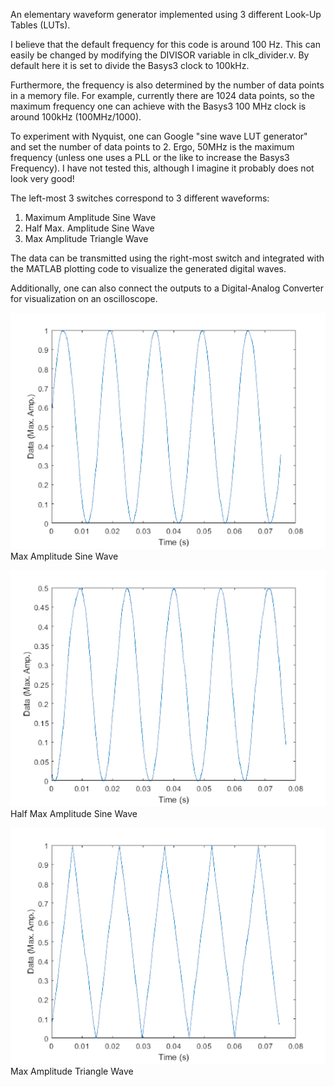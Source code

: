 An elementary waveform generator implemented using 3 different Look-Up Tables (LUTs).

I believe that the default frequency for this code is around 100 Hz. This can easily be changed by modifying the DIVISOR variable in clk_divider.v. By default here it is set to divide the Basys3 clock to 100kHz.

Furthermore, the frequency is also determined by the number of data points in a memory file. For example, currently there are 1024 data points, so the maximum frequency one can achieve with the Basys3 100 MHz clock is around 100kHz (100MHz/1000).

To experiment with Nyquist, one can Google "sine wave LUT generator" and set the number of data points to 2. Ergo, 50MHz is the maximum frequency (unless one uses a PLL or the like to increase the Basys3 Frequency). I have not tested this, although I imagine it probably does not look very good!

The left-most 3 switches correspond to 3 different waveforms:

1) Maximum Amplitude Sine Wave
2) Half Max. Amplitude Sine Wave
3) Max Amplitude Triangle Wave

The data can be transmitted using the right-most switch and integrated with the MATLAB plotting code to visualize the generated digital waves.

Additionally, one can also connect the outputs to a Digital-Analog Converter for visualization on an oscilloscope.

![Fail](https://github.com/brady-ryan/basys3_fpga/blob/main/images/digital_sine.png)
Max Amplitude Sine Wave

![Fail](https://github.com/brady-ryan/basys3_fpga/blob/main/images/half_sine.png)
Half Max Amplitude Sine Wave

![Fail](https://github.com/brady-ryan/basys3_fpga/blob/main/images/digital_triangle.png)
Max Amplitude Triangle Wave


